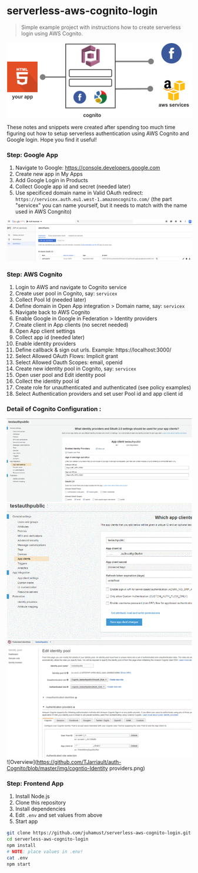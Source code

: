 # serverless-aws-cognito-login

> Simple example project with instructions how to create serverless login using AWS Cognito.

![Overview](https://github.com/TJarriault/auth-Cognito/blob/master/overview.png)

These notes and snippets were created after spending too much time figuring out how to setup serverless authentication using AWS Cognito and Google login. Hope you find it useful!

### Step: Google App

1. Navigate to Google: https://console.developers.google.com
2. Create new app in My Apps
3. Add Google Login in Products
4. Collect Google app id and secret (needed later)
5. Use specificed domain name in Valid OAuth redirect:
  `https://servicex.auth.eu1.west-1.amazoncognito.com/` (the part "servicex" you can name yourself, but it needs to match with the name used in AWS Congnito)

![Overview](https://github.com/TJarriault/auth-Cognito/blob/master/img/google-api.png)

### Step: AWS Cognito

1. Login to AWS and navigate to Cognito service
2. Create user pool in Cognito, say: `servicex`
3. Collect Pool Id (needed later)
4. Define domain in Open App integration > Domain name, say: `servicex`
5. Navigate back to AWS Cognito
6. Enable Google in Google in Federation > Identity providers
7. Create client in App clients (no secret needed)
8. Open App client settings
9. Collect app id (needed later)
10. Enable identity providers
11. Define callback & sign out urls. Example: https://localhost:3000/
12. Select Allowed OAuth Flows: Implicit grant
13. Select Allowed Oauth Scopes: email, openid
14. Create new identity pool in Cognito, say: `servicex`
15. Open user pool and Edit identity pool
16. Collect the identity pool id
17. Create role for unauthenticated and authenticated (see policy examples)
18. Select Authentication providers and set user Pool id and app client id

### Detail of Cognito Configuration :
![Overview](https://github.com/TJarriault/auth-Cognito/blob/master/img/cognito.GIF)
![Overview](https://github.com/TJarriault/auth-Cognito/blob/master/img/cognito-App-Client.GIF)
![Overview](https://github.com/TJarriault/auth-Cognito/blob/master/img/cognito-idp.GIF)
![Overview](https://github.com/TJarriault/auth-Cognito/blob/master/img/cogntio-Identity providers.png)
### Step: Frontend App

1. Install Node.js
2. Clone this repository
3. Install dependencies
4. Edit `.env` and set values from above
4. Start app

```sh
git clone https://github.com/juhamust/serverless-aws-cognito-login.git
cd serverless-aws-cognito-login
npm install
# NOTE: place values in .env!
cat .env
npm start
```

